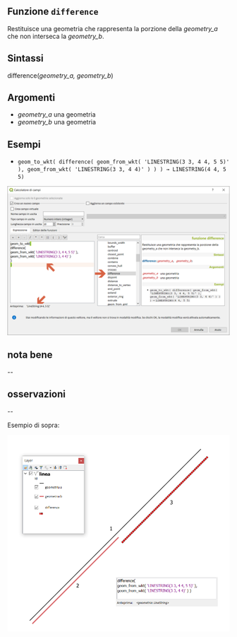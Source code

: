 ## Funzione `difference`

Restituisce una geometria che rappresenta la porzione della _geometry_a_ che non interseca la _geometry_b_.

## Sintassi

difference(_geometry_a, geometry_b_)

## Argomenti

* _geometry_a_ una geometria
* _geometry_b_ una geometria

## Esempi

* `geom_to_wkt( difference( geom_from_wkt( 'LINESTRING(3 3, 4 4, 5 5)' ), geom_from_wkt( 'LINESTRING(3 3, 4 4)' ) ) ) → LINESTRING(4 4, 5 5)`

<img src="/img/geometria/difference/difference1.png">

## nota bene

--

## osservazioni

--

Esempio di sopra:

<img src="/img/geometria/difference/difference2.png">